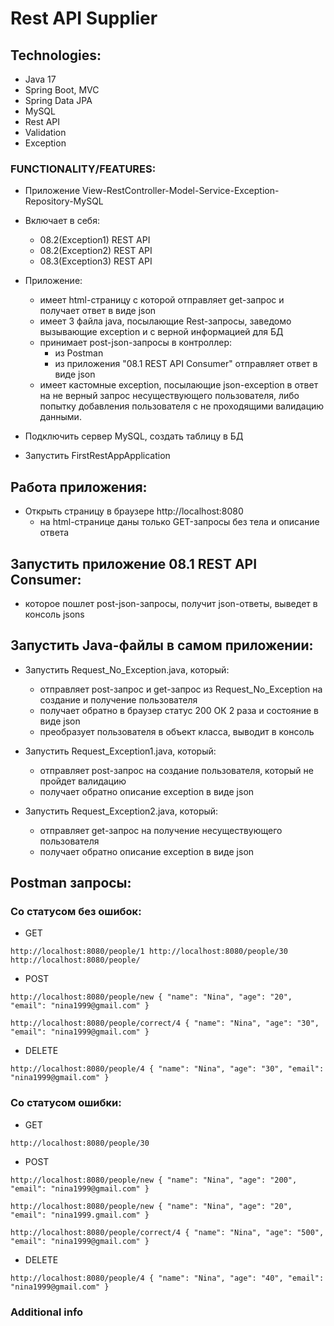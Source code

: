 # Rest API Supplier

## Technologies:
* Java 17
* Spring Boot, MVC
* Spring Data JPA
* MySQL
* Rest API
* Validation
* Exception


### FUNCTIONALITY/FEATURES:
- Приложение  View-RestController-Model-Service-Exception-Repository-MySQL
- Включает в себя:
    - 08.2(Exception1) REST API
    - 08.2(Exception2) REST API
    - 08.3(Exception3) REST API
- Приложение:
    - имеет html-страницу с которой отправляет get-запрос и получает ответ в виде json
    - имеет 3 файла java, посылающие Rest-запросы, заведомо вызывающие exception и с верной информацией для БД
    - принимает post-json-запросы в контроллер: 
      - из Postman
      - из приложения "08.1 REST API Consumer" отправляет ответ в виде json
    - имеет кастомные exception, посылающие json-exception в ответ на не верный запрос несуществующего пользователя, 
  либо попытку добавления пользователя с не проходящими валидацию данными.

- Подключить сервер MySQL, создать таблицу в БД
- Запустить FirstRestAppApplication

## Работа приложения:


* Открыть страницу в браузере http://localhost:8080  
  * на html-странице даны только GET-запросы без тела и описание ответа

## Запустить приложение 08.1 REST API Consumer:

- которое пошлет post-json-запросы, получит json-ответы, выведет в консоль jsons

## Запустить Java-файлы в самом приложении:

- Запустить Request_No_Exception.java, который:
    - отправляет post-запрос и get-запрос из Request_No_Exception на создание и получение пользователя
    - получает обратно в браузер статус 200 ОК 2 раза и состояние в виде json
    - преобразует пользователя в объект класса, выводит в консоль


- Запустить Request_Exception1.java, который:
    - отправляет post-запрос на создание пользователя, который не пройдет валидацию
    - получает обратно описание exception в виде json


- Запустить Request_Exception2.java, который:
    - отправляет get-запрос на получение несуществующего пользователя
    - получает обратно описание exception в виде json
      
## Postman запросы:

### Со статусом без ошибок:
* GET
 
`http://localhost:8080/people/1
http://localhost:8080/people/30
http://localhost:8080/people/`

* POST

`http://localhost:8080/people/new
{
"name": "Nina",
"age": "20",
"email": "nina1999@gmail.com"
}`

`http://localhost:8080/people/correct/4
{
"name": "Nina",
"age": "30",
"email": "nina1999@gmail.com"
}`

* DELETE

`http://localhost:8080/people/4
{
"name": "Nina",
"age": "30",
"email": "nina1999@gmail.com"
}
`

### Со статусом ошибки:

* GET

`http://localhost:8080/people/30`

* POST

`http://localhost:8080/people/new
{
"name": "Nina",
"age": "200",
"email": "nina1999@gmail.com"
}`

`http://localhost:8080/people/new
{
"name": "Nina",
"age": "20",  
"email": "nina1999.gmail.com"
}`

`http://localhost:8080/people/correct/4
{
"name": "Nina",
"age": "500",
"email": "nina1999@gmail.com"
}`

* DELETE

`http://localhost:8080/people/4
{
"name": "Nina",
"age": "40",
"email": "nina1999@gmail.com"
}`


### Additional info
